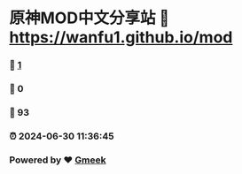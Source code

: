 # 原神MOD中文分享站 :link: https://wanfu1.github.io/mod 
### :page_facing_up: [1](https://wanfu1.github.io/mod/tag.html) 
### :speech_balloon: 0 
### :hibiscus: 93 
### :alarm_clock: 2024-06-30 11:36:45 
### Powered by :heart: [Gmeek](https://github.com/Meekdai/Gmeek)
